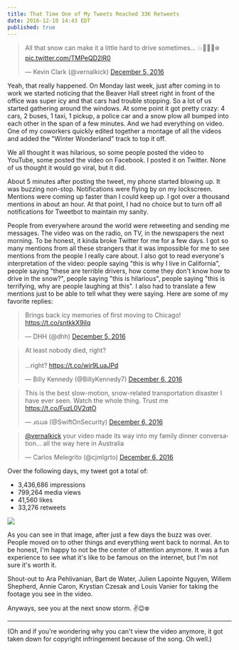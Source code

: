 ```yaml
---
title: That Time One of My Tweets Reached 33K Retweets
date: 2016-12-10 14:43 EDT
published: true
---
```


<blockquote class="twitter-tweet" data-lang="en"><p lang="en" dir="ltr">All that snow can make it a little hard to drive sometimes… 💥🚙🚌🚓❄️ <a href="https://t.co/TMPeQD2lR0">pic.twitter.com/TMPeQD2lR0</a></p>&mdash; Kevin Clark (@vernalkick) <a href="https://twitter.com/vernalkick/status/805835330163183616">December 5, 2016</a></blockquote> <script async src="//platform.twitter.com/widgets.js" charset="utf-8"></script>

Yeah, that really happened. On Monday last week, just after coming in to work we started noticing that the Beaver Hall street right in front of the office was super icy and that cars had trouble stopping. So a lot of us started gathering around the windows. At some point it got pretty crazy: 4 cars, 2 buses, 1 taxi, 1 pickup, a police car and a snow plow all bumped into each other in the span of a few minutes. And we had everything on video. One of my coworkers quickly edited together a montage of all the videos and added the "Winter Wonderland" track to top it off.

We all thought it was hilarious, so some people posted the video to YouTube, some posted the video on Facebook. I posted it on Twitter. None of us thought it would go viral, but it did.

About 5 minutes after posting the tweet, my phone started blowing up. It was buzzing non-stop. Notifications were flying by on my lockscreen. Mentions were coming up faster than I could keep up. I got over a thousand mentions in about an hour. At that point, I had no choice but to turn off all notifications for Tweetbot to maintain my sanity.

People from everywhere around the world were retweeting and sending me messages. The video was on the radio, on TV, in the newspapers the next morning. To be honest, it kinda broke Twitter for me for a few days. I got so many mentions from all these strangers that it was impossible for me to see mentions from the people I really care about. I also got to read everyone's interpretation of the video: people saying "this is why I live in California", people saying "these are terrible drivers, how come they don't know how to drive in the snow?", people saying "this is hilarious", people saying "this is terrifying, why are people laughing at this". I also had to translate a few mentions just to be able to tell what they were saying. Here are some of my favorite replies:

<blockquote class="twitter-tweet" data-lang="en"><p lang="en" dir="ltr">Brings back icy memories of first moving to Chicago! <a href="https://t.co/sntkkX9iIq">https://t.co/sntkkX9iIq</a></p>&mdash; DHH (@dhh) <a href="https://twitter.com/dhh/status/805851861932589056">December 5, 2016</a></blockquote> <script async src="//platform.twitter.com/widgets.js" charset="utf-8"></script>

<blockquote class="twitter-tweet" data-lang="en"><p lang="en" dir="ltr">At least nobody died, right?<br><br>...right? <a href="https://t.co/wir9LuaJPd">https://t.co/wir9LuaJPd</a></p>&mdash; Billy Kennedy (@BillyKennedy7) <a href="https://twitter.com/BillyKennedy7/status/805934316677120000">December 6, 2016</a></blockquote> <script async src="//platform.twitter.com/widgets.js" charset="utf-8"></script>

<blockquote class="twitter-tweet" data-lang="en"><p lang="en" dir="ltr">This is the best slow-motion, snow-related transportation disaster I have ever seen. Watch the whole thing. Trust me <a href="https://t.co/FuzL0V2qtO">https://t.co/FuzL0V2qtO</a></p>&mdash; ɹoɹɹǝ (@SwiftOnSecurity) <a href="https://twitter.com/SwiftOnSecurity/status/805936076007362560">December 6, 2016</a></blockquote> <script async src="//platform.twitter.com/widgets.js" charset="utf-8"></script>

<blockquote class="twitter-tweet" data-lang="en"><p lang="en" dir="ltr"><a href="https://twitter.com/vernalkick">@vernalkick</a> your video made its way into my family dinner conversation… all the way here in Australia</p>&mdash; Carlos Melegrito (@cjmlgrto) <a href="https://twitter.com/cjmlgrto/status/806024023813464064">December 6, 2016</a></blockquote> <script async src="//platform.twitter.com/widgets.js" charset="utf-8"></script>

Over the following days, my tweet got a total of:

- 3,436,686 impressions
- 799,264 media views
- 41,560 likes
- 33,276 retweets

![](/assets/articles/33k-retweets/twitter-stats.png)

As you can see in that image, after just a few days the buzz was over. People moved on to other things and everything went back to normal. An to be honest, I'm happy to not be the center of attention anymore. It was a fun experience to see what it's like to be famous on the internet, but I'm not sure it's worth it.

Shout-out to Ara Pehlivanian, Bart de Water, Julien Lapointe Nguyen, Willem Shepherd, Annie Caron, Krystian Czesak and Louis Vanier for taking the footage you see in the video.

Anyways, see you at the next snow storm. ✌️😉❄️

---

(Oh and if you're wondering why you can't view the video anymore, it got taken down for copyright infringement because of the song. Oh well.)
